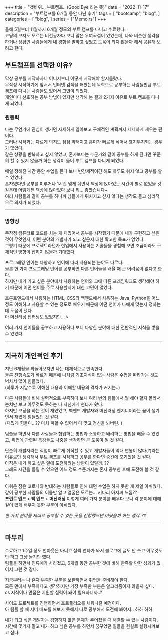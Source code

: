 +++
title = "갯바위... 부트캠프.. (Good Bye 라는 뜻)"
date = "2022-11-17"
description = "부트캠프를 6개월 동안 다닌 후기"
tags = [
    "bootcamp",
    "blog",
]
categories = [
    "blog",
]
series = ["Memoirs"]
+++

올해 5월부터 11월까지 6개월 정도의 부트 캠프를 다니고 수료했다. <br> 코딩의 코자도 모르는 비전공자다 보니 많은 우여곡절이 있었는데, 나와 비슷한 생각을 하거나 상황인 사람들에게 내 경험을 말하고 싶었고 도움이 되지 않을까 해서 공유해 보려고 한다.

<!--more-->

## 부트캠프를 선택한 이유?

막상 공부를 시작하자니 어디서부터 어떻게 시작해야 할지몰랐다. <br> 무작정 시작하기에 앞서서 인터넷 검색을 해봤는데 독학으로 공부하는 사람들만큼 부트 캠프에 다니는 사람들도 있어서 고민이 되었다. <br> 개인마다 선호하는 공부 방법이 있지만 생각해 본 결과 2가지 이유로 부트 캠프를 다니게 되었다.

### 원동력

나는 무언가에 관심이 생기면 자세하게 알아보고 구체적인 계획까지 세세하게 세우는 편이다. <br> 그러나 시작과는 다르게 의지도 점점 약해지고 흥미가 빠르게 식어서 흐지부지되는 경우가 많았다. <br> 같은 상황을 반복하고 싶지 않았고, 혼자보다는 누군가와 같이 공부를 하게 된다면 꾸준히 할 수 있지 않을까 하는 생각이 들어 부트 캠프를 다니게 되었다.

매일 정해진 시간 동안 수업을 듣다 보니 반강제적이긴 해도 하루도 쉬지 않고 공부를 할 수 있었다. <br> 혼자였다면 공부를 미루거나 1시간 넘게 쉬면서 책상에 앉아있는 시간이 별로 없었을 것 같은데 어떻게든 책상에 앉아있다 보니 뭐... 좋았습니다~ <br> 여러 사람들과 같이 공부를 하니까 남들에게 뒤처지고 싶지 않다는 생각도 들고 심리적으로 의지가 되었다.

<hr>

### 방향성

무작정 컴퓨터로 코드를 치는 게 재밌어서 공부를 시작했기 때문에 내가 구현하고 싶은 것이 무엇인지, 어떤 분야의 개발자가 되고 싶은지 대한 확고한 목표가 없었다. <br> 그렇기 때문에 프로젝트라던가 현업에서 사용하는 기술들을 경험해 보면 조금이라도 구체적인 방향이 잡히지 않을까 기대했다.

프로그래밍 언어는 다양하고 언어에 따라 사용되는 분야도 다르다. <br> 물론 한 가지 프로그래밍 언어를 공부하면 다른 언어들을 배울 때 큰 어려움이 없다고 한다. <br> 하지만 내가 가고 싶은 분야에서 사용하는 언어와 그에 따른 프레임워크도 생각해야 하기 때문에 어떤 언어를 주로 사용할지에 대한 고민이 많았다.

프론트엔드에서 사용하는 HTML, CSS와 백엔드에서 사용하는 Java, Python을 어느 정도 이해하고 사용할 수 있는 정도로 배우기 때문에 어떤 언어가 나에게 맞는지 정하는 데 도움이 됐다. <br> 아 머신러닝 딥러닝도 있었지만...ㅎ

여러 가지 언어들을 공부하고 사용하다 보니 다양한 분야에 대한 전반적인 지식을 쌓을 수 있었다.

<hr>

## 지극히 개인적인 후기

지난 6개월을 되돌아보자면 나는 대체적으로 만족한다. <br> 물론 진행속도가 빠르기 때문에 나처럼 기초지식이 없는 사람은 수업을 따라가는 것도 벅차서 많이 힘들었다. <br>(하루가 지날수록 이해한 내용과 이해할 내용의 격차가 커지는..)

다른 사람들에 비해 실력적으로 부족하다 보니 여러 번의 팀플에서 뭘 해야 할지 몰라서 눈치만 보고 아무것도 못하는 나 자신에게 현타가 왔다. <br> 하지만 코딩을 하는 것이 재밌었고, 백엔드 개발자와 머신러닝 엔지니어라는 꿈이 생기면서 재밌게 힘들었던 것 같다. <br>(재밌게 힘들다...?? 마치 피할 수 없어서 다 맞고 정신을 놔버린..)

팀플을 하면서 다른 사람들과 협업하는 방법과 소통하고 배려하는 방법을 배울 수 있었고, 취업에 관련된 특강들도 나중을 생각하면 큰 도움이 될 것 같다.

단순히 개발자라는 직업이 빠르게 취직할 수 있고 개발자들이 억대 연봉이 많다(?)라는 이유로만 생각해서 부트 캠프를 시작하고 공부를 한다면 중간에 포기했을 것 같다. <br> 아직은 내가 하고 싶은 일에 도전하려는 낭만이 있달까..?? <br> 그래도 시간을 돌릴 수 있으면 어느 정도 수준까지는 혼자 공부한 후에 도전해 볼 것 같다.

아쉬운 점은 코로나와 반대하는 사람들로 인해 대면 수업은 하지 못한 게 제일 아쉬웠다. <br> 같이 공부한 사람들의 이름만 알고 얼굴은 모르는... 키다리 아저씨 느낌?? <br> **프런트 엔드 + 백 엔드 + 머신러닝** 이렇게 여러 가지 분야를 배우다 보니 각 분야에 대해 깊이 있게 배우지 못한 부분이 아쉬웠다.

_한 가지 분야를 제대로 공부할 수 있는 곳을 신청했으면 어땠을까 하는 생각..??_

<hr>

## 마무리

수료하고 1주일 정도 번아웃은 아니고 살짝 연타가 와서 블로그에 글도 안 쓰고 아무것도 안 하고 그냥 놀기만 했다. <br> 팀플을 하면서 인류애가 사라졌고, 6개월 동안 공부한 것에 비해 만족할 만한 성과가 없어서 그런 것 같다.

지금부터는 나 혼자 부족한 부분을 보완하면서 취업을 준비해야 한다. <br> 모든 면에서 부족하다고 생각하지만 가장 부족한 부분은 알고리즘이지 않을까 싶다. <br> cs 지식이나 면접은 지원할 실력이 돼야 필요하니까..?

사이드 프로젝트를 진행하면서 포트폴리오를 채워나갈 예정이다. <br> 아 팀플 할 때 서버 배포를 해보지 못해서 따로 공부해서 도전해 봐야지.. 하하 하하

내가 되고 싶은 개발자는 경험하지 않은 문제가 주어졌을 때 해결할 수 있는 사람이다. <br> 시간에 쫓기지 말고 내가 하고 싶은 공부를 하면서 꿈꾸었던 일들을 현실로 실행시켜보고 싶다.
